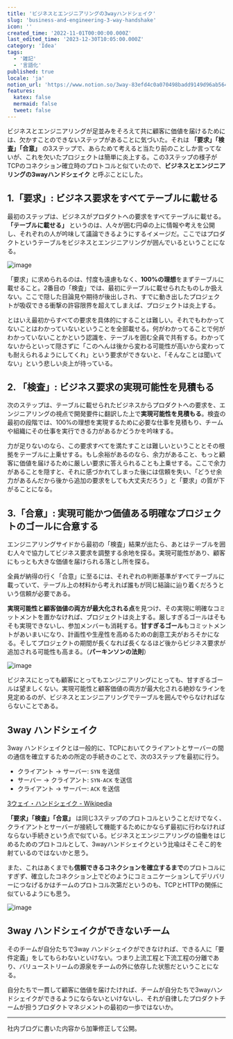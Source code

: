 ```yaml
---
title: 'ビジネスとエンジニアリングの3wayハンドシェイク'
slug: 'business-and-engineering-3-way-handshake'
icon: ''
created_time: '2022-11-01T00:00:00.000Z'
last_edited_time: '2023-12-30T10:05:00.000Z'
category: 'Idea'
tags:
  - '雑記'
  - '言語化'
published: true
locale: 'ja'
notion_url: 'https://www.notion.so/3way-83efd4c0a070498badd9149d96ab564f'
features:
  katex: false
  mermaid: false
  tweet: false
---
```


ビジネスとエンジニアリングが足並みをそろえて共に顧客に価値を届けるためには、欠かすことのできないステップがあることに気づいた。それは **「要求」「検査」「合意」** の3ステップで、あらためて考えると当たり前のことしか言ってないが、これを欠いたプロジェクトは簡単に炎上する。この3ステップの様子がTCPのコネクション確立時のプロトコルと似ていたので、**ビジネスとエンジニアリングの3wayハンドシェイク** と呼ぶことにした。

## 1.「要求」: ビジネス要求をすべてテーブルに載せる

最初のステップは、ビジネスがプロダクトへの要求をすべてテーブルに載せる。 **「テーブルに載せる」** というのは、人々が囲む円卓の上に情報や考えを公開し、それぞれの人が吟味して議論できるようにするイメージだ。ここではプロダクトというテーブルをビジネスとエンジニアリングが囲んでいるということになる。

![image](/images/business-and-engineering-3-way-handshake/Untitled.png)

「要求」に求められるのは、忖度も遠慮もなく、**100%の理想**をまずテーブルに載せること。2番目の「検査」では、最初にテーブルに載せられたものしか扱えない。ここで隠した目論見や期待が後出しされ、すでに動き出したプロジェクトが吸収できる衝撃の許容限界を超えてしまえば、プロジェクトは炎上する。

とはいえ最初からすべての要求を具体的にすることは難しい。それでもわかってないことはわかっていないということを全部載せる。何がわかってることで何がわかっていないことかという認識を、テーブルを囲む全員で共有する。わかってないからといって隠さずに「このへんは後から変わる可能性が高いから変わっても耐えられるようにしてくれ」という要求ができないと、「そんなことは聞いてない」という悲しい炎上が待っている。

## 2. 「検査」: ビジネス要求の実現可能性を見積もる

次のステップは、テーブルに載せられたビジネスからプロダクトへの要求を、エンジニアリングの視点で開発要件に翻訳した上で**実現可能性を見積もる**。検査の最初の段階では、100%の理想を実現するために必要な仕事を見積もり、チームや組織にその仕事を実行できる力があるかどうかを吟味する。

力が足りないのなら、この要求すべてを満たすことは難しいということとその根拠をテーブルに上乗せする。もし余裕があるのなら、余力があること、もっと顧客に価値を届けるために厳しい要求に答えられることも上乗せする。ここで余力があることを隠すと、それに感づかれてしまった後には信頼を失い、「どうせ余力があるんだから後から追加の要求をしても大丈夫だろう」と「要求」の質が下がることになる。

## 3.「合意」: 実現可能かつ価値ある明確なプロジェクトのゴールに合意する

エンジニアリングサイドから最初の「検査」結果が出たら、あとはテーブルを囲む人々で協力してビジネス要求を調整する余地を探る。実現可能性があり、顧客にもっとも大きな価値を届けられる落とし所を探る。

全員が納得の行く「合意」に至るには、それぞれの判断基準がすべてテーブルに載っていて、テーブル上の材料から考えれば誰もが同じ結論に辿り着くだろうという信頼が必要である。

**実現可能性と顧客価値の両方が最大化される点**を見つけ、その実現に明確なコミットメントを置かなければ、プロジェクトは炎上する。厳しすぎるゴールはそもそも実現できないし、参加メンバーも消耗する。**甘すぎるゴール**もコミットメントがあいまいになり、計画性や生産性を高めるための創意工夫がおろそかになる。そしてプロジェクトの期間が長くなれば長くなるほど後からビジネス要求が追加される可能性も高まる。（**パーキンソンの法則**）

![image](/images/business-and-engineering-3-way-handshake/Untitled.png)

ビジネスにとっても顧客にとってもエンジニアリングにとっても、甘すぎるゴールは望ましくない。実現可能性と顧客価値の両方が最大化される絶妙なラインを見定めるのが、ビジネスとエンジニアリングでテーブルを囲んでやらなければならないことである。

## 3way ハンドシェイク

3way ハンドシェイクとは一般的に、TCPにおいてクライアントとサーバーの間の通信を確立するための所定の手続きのことで、次の3ステップを最初に行う。

- クライアント -> サーバー: `SYN` を送信
- サーバー -> クライアント: `SYN-ACK` を送信
- クライアント -> サーバー: `ACK` を送信

[3ウェイ・ハンドシェイク \- Wikipedia](https://ja.wikipedia.org/wiki/3%E3%82%A6%E3%82%A7%E3%82%A4%E3%83%BB%E3%83%8F%E3%83%B3%E3%83%89%E3%82%B7%E3%82%A7%E3%82%A4%E3%82%AF)

**「要求」「検査」「合意」** は同じ3ステップのプロトコルということだけでなく、クライアントとサーバーが接続して機能するためにかならず最初に行わなければならない手続きという点で似ている。ビジネスとエンジニアリングの協働をはじめるためのプロトコルとして、3wayハンドシェイクという比喩はそこそこ的を射ているのではないかと思う。

また、これはあくまでも**信頼できるコネクションを確立するまで**のプロトコルにすぎず、確立したコネクション上でどのようにコミュニケーションしてデリバリーにつなげるかはチームのプロトコル次第だというのも、TCPとHTTPの関係に似ているようにも思う。

![image](/images/business-and-engineering-3-way-handshake/Untitled.png)

## 3way ハンドシェイクができないチーム

そのチームが自分たちで3way ハンドシェイクができなければ、できる人に「要件定義」をしてもらわないといけない。つまり上流工程と下流工程の分離であり、バリューストリームの源泉をチームの外に依存した状態だということになる。

自分たちで一貫して顧客に価値を届けたければ、チームが自分たちで3wayハンドシェイクができるようにならないといけないし、それが自律したプロダクトチームが担うプロダクトマネジメントの最初の一歩ではないか。

---

社内ブログに書いた内容から加筆修正して公開。
